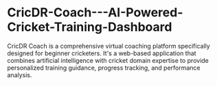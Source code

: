 # CricDR-Coach---AI-Powered-Cricket-Training-Dashboard
CricDR Coach is a comprehensive virtual coaching platform specifically designed for beginner cricketers. It's a web-based application that combines artificial intelligence with cricket domain expertise to provide personalized training guidance, progress tracking, and performance analysis.
